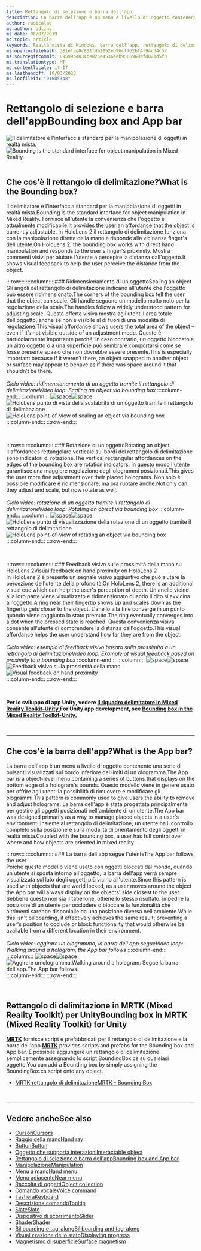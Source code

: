 ```yaml
---
title: Rettangolo di selezione e barra dell'app
description: La barra dell'app è un menu a livello di oggetto contenente una serie di pulsanti visualizzati sul bordo inferiore dei limiti di un ologramma.
author: radicalad
ms.author: adlinv
ms.date: 06/07/2019
ms.topic: article
keywords: Realtà mista di Windows, barra dell'app, rettangolo di delimitazione
ms.openlocfilehash: 381efae8c831fda2152eb96cf762bf4f94c34c57
ms.sourcegitcommit: 09599b4034be825e4536eeb9566968afd021d5f3
ms.translationtype: MT
ms.contentlocale: it-IT
ms.lasthandoff: 10/03/2020
ms.locfileid: "91685348"
---
```

# <a name="bounding-box-and-app-bar"></a><span data-ttu-id="2c35e-104">Rettangolo di selezione e barra dell'app</span><span class="sxs-lookup"><span data-stu-id="2c35e-104">Bounding box and App bar</span></span>
<span data-ttu-id="2c35e-105">![Il delimitatore è l'interfaccia standard per la manipolazione di oggetti in realtà mista.](images/UX_Hero_BoundingBox.jpg)</span><span class="sxs-lookup"><span data-stu-id="2c35e-105">![Bounding is the standard interface for object manipulation in Mixed Reality.](images/UX_Hero_BoundingBox.jpg)</span></span><br>
<br>

## <a name="what-is-the-bounding-box"></a><span data-ttu-id="2c35e-106">Che cos'è il rettangolo di delimitazione?</span><span class="sxs-lookup"><span data-stu-id="2c35e-106">What is the Bounding box?</span></span>

<span data-ttu-id="2c35e-107">Il delimitatore è l'interfaccia standard per la manipolazione di oggetti in realtà mista.</span><span class="sxs-lookup"><span data-stu-id="2c35e-107">Bounding is the standard interface for object manipulation in Mixed Reality.</span></span> <span data-ttu-id="2c35e-108">Fornisce all'utente la convenienza che l'oggetto è attualmente modificabile.</span><span class="sxs-lookup"><span data-stu-id="2c35e-108">It provides the user an affordance that the object is currently adjustable.</span></span> <span data-ttu-id="2c35e-109">In HoloLens 2 il rettangolo di delimitazione funziona con la manipolazione diretta della mano e risponde alla vicinanza finger's dell'utente.</span><span class="sxs-lookup"><span data-stu-id="2c35e-109">On HoloLens 2, the bounding box works with direct hand manipulation and responds to the user's finger's proximity.</span></span> <span data-ttu-id="2c35e-110">Mostra commenti visivi per aiutare l'utente a percepire la distanza dall'oggetto.</span><span class="sxs-lookup"><span data-stu-id="2c35e-110">It shows visual feedback to help the user perceive the distance from the object.</span></span>

:::row:::
    :::column:::
        ### <a name="scaling-an-objectbr"></a><span data-ttu-id="2c35e-111">Ridimensionamento di un oggetto</span><span class="sxs-lookup"><span data-stu-id="2c35e-111">Scaling an object</span></span><br>
        <span data-ttu-id="2c35e-112">Gli angoli del rettangolo di delimitazione indicano all'utente che l'oggetto può essere ridimensionato.</span><span class="sxs-lookup"><span data-stu-id="2c35e-112">The corners of the bounding box tell the user that the object can scale.</span></span> <span data-ttu-id="2c35e-113">Gli handle seguono un modello molto noto per la regolazione della scala.</span><span class="sxs-lookup"><span data-stu-id="2c35e-113">The handles follow a widely understood pattern for adjusting scale.</span></span> <span data-ttu-id="2c35e-114">Questa offerta visiva mostra agli utenti l'area totale dell'oggetto, anche se non è visibile al di fuori di una modalità di regolazione.</span><span class="sxs-lookup"><span data-stu-id="2c35e-114">This visual affordance shows users the total area of the object – even if it’s not visible outside of an adjustment mode.</span></span> <span data-ttu-id="2c35e-115">Questo è particolarmente importante perché, in caso contrario, un oggetto bloccato a un altro oggetto o a una superficie può sembrare comportarsi come se fosse presente spazio che non dovrebbe essere presente.</span><span class="sxs-lookup"><span data-stu-id="2c35e-115">This is especially important because if it weren’t there, an object snapped to another object or surface may appear to behave as if there was space around it that shouldn’t be there.</span></span><br>
        <br>
        <span data-ttu-id="2c35e-116">*Ciclo video: ridimensionamento di un oggetto tramite il rettangolo di delimitazione*</span><span class="sxs-lookup"><span data-stu-id="2c35e-116">*Video loop: Scaling an object via bounding box*</span></span>
    :::column-end:::
        :::column:::
        <span data-ttu-id="2c35e-117">![space](images/spacer-20x582.png)</span><span class="sxs-lookup"><span data-stu-id="2c35e-117">![space](images/spacer-20x582.png)</span></span><br>
       <span data-ttu-id="2c35e-118">![HoloLens punto di vista della scalabilità di un oggetto tramite il rettangolo di delimitazione](images/HoloLens2_BoundingBox.gif)</span><span class="sxs-lookup"><span data-stu-id="2c35e-118">![HoloLens point-of-view of scaling an object via bounding box](images/HoloLens2_BoundingBox.gif)</span></span><br>
    :::column-end:::
:::row-end:::

<br>

:::row:::
    :::column:::
        ### <a name="rotating-an-objectbr"></a><span data-ttu-id="2c35e-119">Rotazione di un oggetto</span><span class="sxs-lookup"><span data-stu-id="2c35e-119">Rotating an object</span></span><br>
        <span data-ttu-id="2c35e-120">Il affordances rettangolare verticale sui bordi del rettangolo di delimitazione sono indicatori di rotazione.</span><span class="sxs-lookup"><span data-stu-id="2c35e-120">The vertical rectangular affordances on the edges of the bounding box are rotation indicators.</span></span> <span data-ttu-id="2c35e-121">In questo modo l'utente garantisce una maggiore regolazione degli ologrammi posizionati.</span><span class="sxs-lookup"><span data-stu-id="2c35e-121">This gives the user more fine adjustment over their placed holograms.</span></span> <span data-ttu-id="2c35e-122">Non solo è possibile modificare e ridimensionare, ma ora ruotare anche.</span><span class="sxs-lookup"><span data-stu-id="2c35e-122">Not only can they adjust and scale, but now rotate as well.</span></span><br>
        <br>
        <span data-ttu-id="2c35e-123">*Ciclo video: rotazione di un oggetto tramite il rettangolo di delimitazione*</span><span class="sxs-lookup"><span data-stu-id="2c35e-123">*Video loop: Rotating an object via bounding box*</span></span>
    :::column-end:::
        :::column:::
        <span data-ttu-id="2c35e-124">![space](images/spacer-20x582.png)</span><span class="sxs-lookup"><span data-stu-id="2c35e-124">![space](images/spacer-20x582.png)</span></span><br>
       <span data-ttu-id="2c35e-125">![HoloLens punto di visualizzazione della rotazione di un oggetto tramite il rettangolo di delimitazione](images/HoloLens2_BoundingBox_Rotate.gif)</span><span class="sxs-lookup"><span data-stu-id="2c35e-125">![HoloLens point-of-view of rotating an object via bounding box](images/HoloLens2_BoundingBox_Rotate.gif)</span></span><br>
    :::column-end:::
:::row-end:::

<br>

:::row:::
    :::column:::
        ### <a name="visual-feedback-on-hand-proximity-on-hololens-2br"></a><span data-ttu-id="2c35e-126">Feedback visivo sulle prossimità della mano su HoloLens 2</span><span class="sxs-lookup"><span data-stu-id="2c35e-126">Visual feedback on hand proximity on HoloLens 2</span></span><br>
        <span data-ttu-id="2c35e-127">In HoloLens 2 è presente un segnale visivo aggiuntivo che può aiutare la percezione dell'utente della profondità.</span><span class="sxs-lookup"><span data-stu-id="2c35e-127">On HoloLens 2, there is an additional visual cue which can help the user's perception of depth.</span></span> <span data-ttu-id="2c35e-128">Un anello vicino alla loro parte viene visualizzato e ridimensionato quando il dito si avvicina all'oggetto.</span><span class="sxs-lookup"><span data-stu-id="2c35e-128">A ring near their fingertip shows up and scales down as the fingertip gets closer to the object.</span></span> <span data-ttu-id="2c35e-129">L'anello alla fine converge in un punto quando viene raggiunto lo stato premuto.</span><span class="sxs-lookup"><span data-stu-id="2c35e-129">The ring eventually converges into a dot when the pressed state is reached.</span></span> <span data-ttu-id="2c35e-130">Questa convenienza visiva consente all'utente di comprendere la distanza dall'oggetto.</span><span class="sxs-lookup"><span data-stu-id="2c35e-130">This visual affordance helps the user understand how far they are from the object.</span></span><br>
        <br>
        <span data-ttu-id="2c35e-131">*Ciclo video: esempio di feedback visivo basato sulla prossimità a un rettangolo di delimitazione*</span><span class="sxs-lookup"><span data-stu-id="2c35e-131">*Video loop: Example of visual feedback based on proximity to a bounding box*</span></span>
    :::column-end:::
        :::column:::
        <span data-ttu-id="2c35e-132">![space](images/spacer-20x582.png)</span><span class="sxs-lookup"><span data-stu-id="2c35e-132">![space](images/spacer-20x582.png)</span></span><br>
       <span data-ttu-id="2c35e-133">![Feedback visivo sulla prossimità della mano](images/HoloLens2_Proximity.gif)</span><span class="sxs-lookup"><span data-stu-id="2c35e-133">![Visual feedback on hand proximity](images/HoloLens2_Proximity.gif)</span></span><br>
    :::column-end:::
:::row-end:::

<br>

<span data-ttu-id="2c35e-134">**Per lo sviluppo di app Unity, vedere [il riquadro delimitatore in Mixed Reality Toolkit-Unity.](https://microsoft.github.io/MixedRealityToolkit-Unity/Documentation/README_BoundingBox.html)**</span><span class="sxs-lookup"><span data-stu-id="2c35e-134">**For Unity app development, see [Bounding box in the Mixed Reality Toolkit-Unity.](https://microsoft.github.io/MixedRealityToolkit-Unity/Documentation/README_BoundingBox.html)**</span></span>

<br>

---

## <a name="what-is-the-app-bar"></a><span data-ttu-id="2c35e-135">Che cos'è la barra dell'app?</span><span class="sxs-lookup"><span data-stu-id="2c35e-135">What is the App bar?</span></span>

<span data-ttu-id="2c35e-136">La barra dell'app è un menu a livello di oggetto contenente una serie di pulsanti visualizzati sul bordo inferiore dei limiti di un ologramma.</span><span class="sxs-lookup"><span data-stu-id="2c35e-136">The App bar is a object-level menu containing a series of buttons that displays on the bottom edge of a hologram's bounds.</span></span> <span data-ttu-id="2c35e-137">Questo modello viene in genere usato per offrire agli utenti la possibilità di rimuovere e modificare gli ologrammi.</span><span class="sxs-lookup"><span data-stu-id="2c35e-137">This pattern is commonly used to give users the ability to remove and adjust holograms.</span></span> <span data-ttu-id="2c35e-138">La barra dell'app è stata progettata principalmente per gestire gli oggetti posizionati nell'ambiente di un utente.</span><span class="sxs-lookup"><span data-stu-id="2c35e-138">The App bar was designed primarily as a way to manage placed objects in a user's environment.</span></span> <span data-ttu-id="2c35e-139">Insieme al rettangolo di delimitazione, un utente ha il controllo completo sulla posizione e sulla modalità di orientamento degli oggetti in realtà mista.</span><span class="sxs-lookup"><span data-stu-id="2c35e-139">Coupled with the bounding box, a user has full control over where and how objects are oriented in mixed reality.</span></span>

:::row:::
    :::column:::
        ### <a name="the-app-bar-follows-the-userbr"></a><span data-ttu-id="2c35e-140">La barra dell'app segue l'utente</span><span class="sxs-lookup"><span data-stu-id="2c35e-140">The App bar follows the user</span></span><br>
        <span data-ttu-id="2c35e-141">Poiché questo modello viene usato con oggetti bloccati dal mondo, quando un utente si sposta intorno all'oggetto, la barra dell'app verrà sempre visualizzata sul lato degli oggetti più vicino all'utente.</span><span class="sxs-lookup"><span data-stu-id="2c35e-141">Since this pattern is used with objects that are world locked, as a user moves around the object the App bar will always display on the objects' side closest to the user.</span></span> <span data-ttu-id="2c35e-142">Sebbene questo non sia il tabellone, ottiene lo stesso risultato. impedire la posizione di un utente per occludere o bloccare la funzionalità che altrimenti sarebbe disponibile da una posizione diversa nell'ambiente.</span><span class="sxs-lookup"><span data-stu-id="2c35e-142">While this isn't billboarding, it effectively achieves the same result; preventing a user's position to occlude or block functionality that would otherwise be available from a different location in their environment.</span></span> <br>
        <br>
        <span data-ttu-id="2c35e-143">*Ciclo video: aggirare un ologramma, la barra dell'app segue*</span><span class="sxs-lookup"><span data-stu-id="2c35e-143">*Video loop: Walking around a hologram, the App bar follows*</span></span>
    :::column-end:::
        :::column:::
        <span data-ttu-id="2c35e-144">![space](images/spacer-20x582.png)</span><span class="sxs-lookup"><span data-stu-id="2c35e-144">![space](images/spacer-20x582.png)</span></span><br>
       <span data-ttu-id="2c35e-145">![Aggirare un ologramma.</span><span class="sxs-lookup"><span data-stu-id="2c35e-145">![Walking around a hologram.</span></span> <span data-ttu-id="2c35e-146">Segue la barra dell'app.](images/HoloLens2_AppBarFollowing.gif)</span><span class="sxs-lookup"><span data-stu-id="2c35e-146">The App bar follows.](images/HoloLens2_AppBarFollowing.gif)</span></span><br>
    :::column-end:::
:::row-end:::

<br>


## <a name="bounding-box-in-mrtk-mixed-reality-toolkit-for-unity"></a><span data-ttu-id="2c35e-147">Rettangolo di delimitazione in MRTK (Mixed Reality Toolkit) per Unity</span><span class="sxs-lookup"><span data-stu-id="2c35e-147">Bounding box in MRTK (Mixed Reality Toolkit) for Unity</span></span>
<span data-ttu-id="2c35e-148">**[MRTK](https://github.com/Microsoft/MixedRealityToolkit-Unity)** fornisce script e prefabbricati per il rettangolo di delimitazione e la barra dell'app.</span><span class="sxs-lookup"><span data-stu-id="2c35e-148">**[MRTK](https://github.com/Microsoft/MixedRealityToolkit-Unity)** provides scripts and prefabs for the Bounding box and App bar.</span></span> <span data-ttu-id="2c35e-149">È possibile aggiungere un rettangolo di delimitazione semplicemente assegnando lo script BoundingBox.cs su qualsiasi oggetto.</span><span class="sxs-lookup"><span data-stu-id="2c35e-149">You can add a Bounding box by simply assigning the BoundingBox.cs script onto any object.</span></span>

* [<span data-ttu-id="2c35e-150">MRTK-rettangolo di delimitazione</span><span class="sxs-lookup"><span data-stu-id="2c35e-150">MRTK - Bounding Box</span></span>](https://microsoft.github.io/MixedRealityToolkit-Unity/Documentation/README_BoundingBox.html)


<br>

---


## <a name="see-also"></a><span data-ttu-id="2c35e-151">Vedere anche</span><span class="sxs-lookup"><span data-stu-id="2c35e-151">See also</span></span>

* [<span data-ttu-id="2c35e-152">Cursori</span><span class="sxs-lookup"><span data-stu-id="2c35e-152">Cursors</span></span>](cursors.md)
* [<span data-ttu-id="2c35e-153">Raggio della mano</span><span class="sxs-lookup"><span data-stu-id="2c35e-153">Hand ray</span></span>](point-and-commit.md)
* [<span data-ttu-id="2c35e-154">Button</span><span class="sxs-lookup"><span data-stu-id="2c35e-154">Button</span></span>](button.md)
* [<span data-ttu-id="2c35e-155">Oggetto che supporta interazioni</span><span class="sxs-lookup"><span data-stu-id="2c35e-155">Interactable object</span></span>](interactable-object.md)
* [<span data-ttu-id="2c35e-156">Rettangolo di selezione e barra dell'app</span><span class="sxs-lookup"><span data-stu-id="2c35e-156">Bounding box and App bar</span></span>](app-bar-and-bounding-box.md)
* [<span data-ttu-id="2c35e-157">Manipolazione</span><span class="sxs-lookup"><span data-stu-id="2c35e-157">Manipulation</span></span>](direct-manipulation.md)
* [<span data-ttu-id="2c35e-158">Menu a mano</span><span class="sxs-lookup"><span data-stu-id="2c35e-158">Hand menu</span></span>](hand-menu.md)
* [<span data-ttu-id="2c35e-159">Menu adiacente</span><span class="sxs-lookup"><span data-stu-id="2c35e-159">Near menu</span></span>](near-menu.md)
* [<span data-ttu-id="2c35e-160">Raccolta di oggetti</span><span class="sxs-lookup"><span data-stu-id="2c35e-160">Object collection</span></span>](object-collection.md)
* [<span data-ttu-id="2c35e-161">Comando vocale</span><span class="sxs-lookup"><span data-stu-id="2c35e-161">Voice command</span></span>](voice-input.md)
* [<span data-ttu-id="2c35e-162">Tastiera</span><span class="sxs-lookup"><span data-stu-id="2c35e-162">Keyboard</span></span>](keyboard.md)
* [<span data-ttu-id="2c35e-163">Descrizione comando</span><span class="sxs-lookup"><span data-stu-id="2c35e-163">Tooltip</span></span>](tooltip.md)
* [<span data-ttu-id="2c35e-164">Slate</span><span class="sxs-lookup"><span data-stu-id="2c35e-164">Slate</span></span>](slate.md)
* [<span data-ttu-id="2c35e-165">Dispositivo di scorrimento</span><span class="sxs-lookup"><span data-stu-id="2c35e-165">Slider</span></span>](slider.md)
* [<span data-ttu-id="2c35e-166">Shader</span><span class="sxs-lookup"><span data-stu-id="2c35e-166">Shader</span></span>](shader.md)
* [<span data-ttu-id="2c35e-167">Billboarding e tag-along</span><span class="sxs-lookup"><span data-stu-id="2c35e-167">Billboarding and tag-along</span></span>](billboarding-and-tag-along.md)
* [<span data-ttu-id="2c35e-168">Visualizzazione dello stato</span><span class="sxs-lookup"><span data-stu-id="2c35e-168">Displaying progress</span></span>](progress.md)
* [<span data-ttu-id="2c35e-169">Magnetismo di superficie</span><span class="sxs-lookup"><span data-stu-id="2c35e-169">Surface magnetism</span></span>](surface-magnetism.md)
